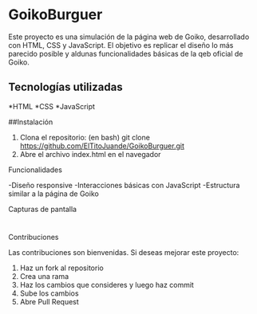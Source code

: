 # GoikoBurguer

Este proyecto es una simulación de la página web de Goiko, desarrollado con HTML, CSS y JavaScript. El objetivo es replicar el diseño lo más parecido posible y aldunas funcionalidades básicas de la qeb oficial de Goiko.

## Tecnologías utilizadas
 *HTML
 *CSS
 *JavaScript

 ##Instalación

 1. Clona el repositorio: (en bash)
    git clone <https://github.com/ElTitoJuande/GoikoBurguer.git>
 2. Abre el archivo index.html en el navegador

 Funcionalidades

 -Diseño responsive
 -Interacciones básicas con JavaScript
 -Estructura similar a la página de Goiko

 Capturas de pantalla

 #
 #
 #

 Contribuciones

 Las contribuciones son bienvenidas. Si deseas mejorar este proyecto:
 1. Haz un fork al repositorio
 2. Crea una rama 
 3. Haz los cambios que consideres y luego haz commit
 4. Sube los cambios
 5. Abre Pull Request
